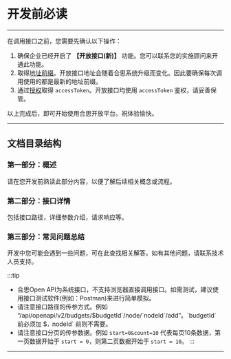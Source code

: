 # 开发前必读

---
在调用接口之前，您需要先确认以下操作：

1. 确保企业已经开启了 **【开放接口(新)】** 功能。您可以联系您的实施顾问来开通此功能。
2. 取得[地址前缀](/docs/open-api/getting-started/origin)。开放接口地址会随着合思系统升级而变化。因此要确保每次调用使用的都是最新的地址前缀。
3. 通过[授权](/docs/open-api/getting-started/auth)取得 `accessToken`。开放接口均使用 `accessToken` 鉴权，请妥善保管。

以上完成后，即可开始使用合思开放平台。祝体验愉快。

---
## 文档目录结构

### 第一部分：概述
请在您开发前熟读此部分内容，以便了解后续相关概念或流程。

### 第二部分：接口详情
包括接口路径，详细参数介绍，请求响应等。

### 第三部分：常见问题总结
开发中您可能会遇到一些问题，可在此查找相关解答。如有其他问题，请联系技术人员支持。

:::tip
- 合思Open API为系统接口，不支持浏览器直接调用接口。如需测试，建议使用接口测试软件(例如：Postman)来进行简单模拟。
- 请注意接口路径的传参方式。例如 “/api/openapi/v2/budgets/$`budgetId`/node/`nodeId`/add”。`budgetId` 前必须加 `$`，`nodeId` 前则不需要。
- 请注意接口分页的传参数据。例如 `start=0&count=10` 代表每页10条数据，第一页数据开始于 `start = 0`，则第二页数据开始于 `start = 10`。
:::

---